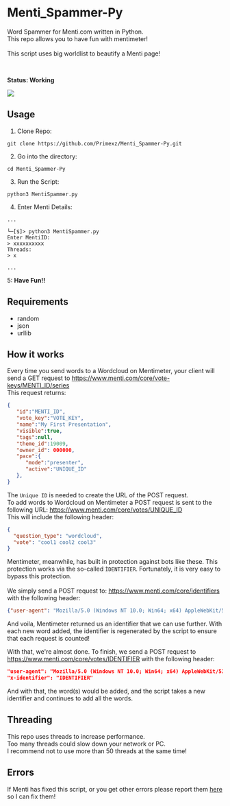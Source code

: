 # Menti_Spammer-Py

Word Spammer for Menti.com written in Python.<br>
This repo allows you to have fun with mentimeter!
<br><br>
This script uses big worldlist to beautify a Menti page!

<br>

**Status: Working**

![](https://i.imgur.com/kPb99nn.png)

## Usage
1. Clone Repo:
```
git clone https://github.com/Primexz/Menti_Spammer-Py.git
```

2. Go into the directory:
```
cd Menti_Spammer-Py
```

3. Run the Script:
```
python3 MentiSpammer.py
```

4. Enter Menti Details:
```
...

└─[$]> python3 MentiSpammer.py
Enter MentiID:
> xxxxxxxxxx
Threads:
> x

...
```
5: **Have Fun!!**

## Requirements
- random
- json
- urllib

## How it works
Every time you send words to a Wordcloud on Mentimeter, your client will send a GET request to https://www.menti.com/core/vote-keys/MENTI_ID/series
<br>This request returns:
```json
{
   "id":"MENTI_ID",
   "vote_key":"VOTE_KEY",
   "name":"My First Presentation",
   "visible":true,
   "tags":null,
   "theme_id":19009,
   "owner_id": 000000,
   "pace":{
      "mode":"presenter",
      "active":"UNIQUE_ID"
   },
}
```

The ``Unique ID`` is needed to create the URL of the POST request.
<br> To add words to Wordcloud on Mentimeter a POST request is sent to the following URL: https://www.menti.com/core/votes/UNIQUE_ID
<br>
This will include the following header:
```json
{
  "question_type": "wordcloud",
  "vote": "cool1 cool2 cool3"
}

```
Mentimeter, meanwhile, has built in protection against bots like these. This protection works via the so-called ``ÌDENTIFIER``.
Fortunately, it is very easy to bypass this protection.
<br><br>
We simply send a POST request to: https://www.menti.com/core/identifiers
with the following header:

```json
{"user-agent": "Mozilla/5.0 (Windows NT 10.0; Win64; x64) AppleWebKit/537.36 (KHTML, like Gecko) Chrome/92.0.4515.159 Safari/537.36"}
```
And voila, Mentimeter returned us an identifier that we can use further. With each new word added, the identifier is regenerated by the script to ensure that each request is counted!

With that, we're almost done. To finish, we send a POST request to https://www.menti.com/core/votes/IDENTIFIER with the following header: 
```json
"user-agent": "Mozilla/5.0 (Windows NT 10.0; Win64; x64) AppleWebKit/537.36 (KHTML, like Gecko) Chrome/92.0.4515.159 Safari/537.36",
"x-identifier": "IDENTIFIER"
```
And with that, the word(s) would be added, and the script takes a new identifier and continues to add all the words.

## Threading
This repo uses threads to increase performance.<br>
Too many threads could slow down your network or PC.<br>
I recommend not to use more than 50 threads at the same time!

## Errors
If Menti has fixed this script, or you get other errors please report them [here](https://github.com/Primexz/Menti_Spammer-Py/issues) so I can fix them!



